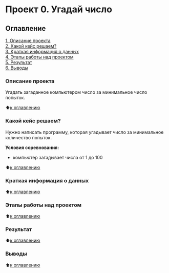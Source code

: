 # Проект 0. Угадай число

## Оглавление
[1. Описание проекта](#описание-проекта)  
[2. Какой кейс решаем?](#какой-кейс-решаем)  
[3. Краткая информация о данных](#краткая-информация-о-данных)  
[4. Этапы работы над проектом](#этапы-работы-над-проектом)  
[5. Результат](#результат)  
[6. Выводы](#выводы)  

### Описание проекта
Угадать загаданное компьютером число за минимальное число попыток.

:arrow_up:[к оглавлению](#оглавление)

### Какой кейс решаем?
Нужно написать программу, которая угадывает число за минимальное количество попыток.

**Условия соревнования:**
- компьютер загадывает числа от 1 до 100

:arrow_up:[к оглавлению](#оглавление)

### Краткая информация о данных

:arrow_up:[к оглавлению](#оглавление)

### Этапы работы над проектом

:arrow_up:[к оглавлению](#оглавление)

### Результат

:arrow_up:[к оглавлению](#оглавление)

### Выводы

:arrow_up:[к оглавлению](#оглавление)
